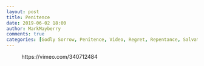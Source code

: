 ```yaml
---
layout: post
title: Penitence
date: 2019-06-02 18:00
author: MarkMayberry
comments: true
categories: [Godly Sorrow, Penitence, Video, Regret, Repentance, Salvation, Sermon]
---
```

<!-- wp:core-embed/vimeo {"url":"https://vimeo.com/340712484","type":"video","providerNameSlug":"vimeo","className":"wp-embed-aspect-4-3 wp-has-aspect-ratio"} -->
<figure class="wp-block-embed-vimeo wp-block-embed is-type-video is-provider-vimeo wp-embed-aspect-4-3 wp-has-aspect-ratio"><div class="wp-block-embed__wrapper">
https://vimeo.com/340712484
</div></figure>
<!-- /wp:core-embed/vimeo -->
